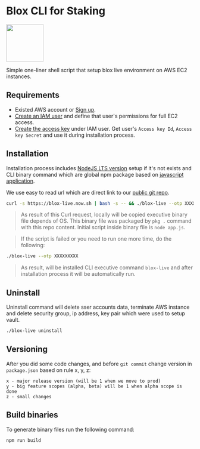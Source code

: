# Blox CLI for Staking
[<img src="https://www.bloxstaking.com/wp-content/uploads/2020/04/Blox-Staking_logo_blue.png" width="100">](https://www.bloxstaking.com/)

Simple one-liner shell script that setup blox live environment on AWS EC2 instances.

## Requirements

- Existed AWS account or [Sign up](https://portal.aws.amazon.com/billing/signup).
- [Create an IAM user](https://aws.amazon.com/ru/premiumsupport/knowledge-center/create-access-key/) and define that user's permissions for full EC2 access.
- [Create the access key](https://aws.amazon.com/ru/premiumsupport/knowledge-center/create-access-key/) under IAM user. Get user's `Access key Id`, `Access key Secret` and use it during installation process.

## Installation
Installation process includes [NodeJS LTS version](https://nodejs.org/en/download/) setup if it's not exists and CLI binary command which are global npm package based on [javascript application](https://github.com/bloxapp/blox-live/blob/master/app.js).

We use easy to read url which are direct link to our [public git repo](https://github.com/bloxapp/blox-live).
```bash
curl -s https://blox-live.now.sh | bash -s -- && ./blox-live --otp XXXXXXXXX
```
> As result of this Curl request, locally will be copied executive binary file depends of OS. This binary file was packaged by `pkg .` command with this repo content. Initial script inside binary file is `node app.js`.

> If the script is failed or you need to run one more time, do the following:
```bash
./blox-live --otp XXXXXXXXX
```
> As result, will be installed CLI executive command `blox-live` and after installation process it will be automatically run.

## Uninstall

Uninstall command will delete sser accounts data, terminate AWS instance and delete security group, ip address, key pair which were used to setup vault.
```bash
./blox-live uninstall
```

## Versioning

After you did some code changes, and before `git commit` change version in `package.json` based on rule x, y, z:
```
x - major release version (will be 1 when we move to prod)
y - big feature scopes (alpha, beta) will be 1 when alpha scope is done
z - small changes
```

## Build binaries

To generate binary files run the following command:
```bash
npm run build
```